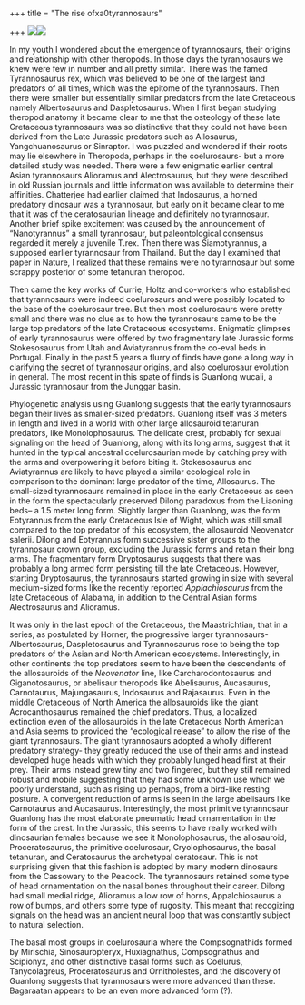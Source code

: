 +++
title = "The rise ofxa0tyrannosaurs"

+++
[![](https://i0.wp.com/photos1.blogger.com/blogger/2010/410/320/guanlong.0.jpg)](http://photos1.blogger.com/blogger/2010/410/1600/guanlong.0.jpg)[![](https://i0.wp.com/photos1.blogger.com/blogger/2010/410/320/Dilong.jpg)](http://photos1.blogger.com/blogger/2010/410/1600/Dilong.jpg)

In my youth I wondered about the emergence of tyrannosaurs, their
origins and relationship with other theropods. In those days the
tyrannosaurs we knew were few in number and all pretty similar. There
was the famed Tyrannosaurus rex, which was believed to be one of the
largest land predators of all times, which was the epitome of the
tyrannosaurs. Then there were smaller but essentially similar predators
from the late Cretaceous namely Albertosaurus and Daspletosaurus. When I
first began studying theropod anatomy it became clear to me that the
osteology of these late Cretaceous tyrannosaurs was so distinctive that
they could not have been derived from the Late Jurassic predators such
as Allosaurus, Yangchuanosaurus or Sinraptor. I was puzzled and wondered
if their roots may lie elsewhere in Theropoda, perhaps in the
coelurosaurs- but a more detailed study was needed. There were a few
enigmatic earlier central Asian tyrannosaurs Alioramus and
Alectrosaurus, but they were described in old Russian journals and
little information was available to determine their affinities.
Chatterjee had earlier claimed that Indosaurus, a horned predatory
dinosaur was a tyrannosaur, but early on it became clear to me that it
was of the ceratosaurian lineage and definitely no tyrannosaur. Another
brief spike excitement was caused by the announcement of “Nanotyrannus”
a small tyrannosaur, but paleontological consensus regarded it merely a
juvenile T.rex. Then there was Siamotyrannus, a supposed earlier
tyrannosaur from Thailand. But the day I examined that paper in Nature,
I realized that these remains were no tyrannosaur but some scrappy
posterior of some tetanuran theropod.

Then came the key works of Currie, Holtz and co-workers who established
that tyrannosaurs were indeed coelurosaurs and were possibly located to
the base of the coelurosaur tree. But then most coelurosaurs were pretty
small and there was no clue as to how the tyrannosaurs came to be the
large top predators of the late Cretaceous ecosystems. Enigmatic
glimpses of early tyrannosaurus were offered by two fragmentary late
Jurassic forms Stokesosaurus from Utah and Aviatyrannus from the co-eval
beds in Portugal. Finally in the past 5 years a flurry of finds have
gone a long way in clarifying the secret of tyrannosaur origins, and
also coelurosaur evolution in general. The most recent in this spate of
finds is Guanlong wucaii, a Jurassic tyrannosaur from the Junggar basin.

Phylogenetic analysis using Guanlong suggests that the early
tyrannosaurs began their lives as smaller-sized predators. Guanlong
itself was 3 meters in length and lived in a world with other large
allosauroid tetanuran predators, like Monolophosaurus. The delicate
crest, probably for sexual signaling on the head of Guanlong, along with
its long arms, suggest that it hunted in the typical ancestral
coelurosaurian mode by catching prey with the arms and overpowering it
before biting it. Stokesosaurus and Aviatyrannus are likely to have
played a similar ecological role in comparison to the dominant large
predator of the time, Allosaurus. The small-sized tyrannosaurs remained
in place in the early Cretaceous as seen in the form the spectacularly
preserved Dilong paradoxus from the Liaoning beds– a 1.5 meter long
form. Slightly larger than Guanlong, was the form Eotyrannus from the
early Cretaceous Isle of Wight, which was still small compared to the
top predator of this ecosystem, the allosauroid Neovenator salerii.
Dilong and Eotyrannus form successive sister groups to the tyrannosaur
crown group, excluding the Jurassic forms and retain their long arms.
The fragmentary form Dryptosaurus suggests that there was probably a
long armed form persisting till the late Cretaceous. However, starting
Dryptosaurus, the tyrannosaurs started growing in size with several
medium-sized forms like the recently reported *Applachiosaurus* from the
late Cretaceous of Alabama, in addition to the Central Asian forms
Alectrosaurus and Alioramus.

It was only in the last epoch of the Cretaceous, the Maastrichtian, that
in a series, as postulated by Horner, the progressive larger
tyrannosaurs- Albertosaurus, Daspletosaurus and Tyrannosaurus rose to
being the top predators of the Asian and North American ecosystems.
Interestingly, in other continents the top predators seem to have been
the descendents of the allosauroids of the *Neovenator* line, like
Carcharodontosaurus and Giganotosaurus, or abelisaur theropods like
Abelisaurus, Aucasaurus, Carnotaurus, Majungasaurus, Indosaurus and
Rajasaurus. Even in the middle Cretaceous of North America the
allosauroids like the giant Acrocanthosaurus remained the chief
predators. Thus, a localized extinction even of the allosauroids in the
late Cretaceous North American and Asia seems to provided the
“ecological release” to allow the rise of the giant tyrannosaurs. The
giant tyrannosaurs adopted a wholly different predatory strategy- they
greatly reduced the use of their arms and instead developed huge heads
with which they probably lunged head first at their prey. Their arms
instead grew tiny and two fingered, but they still remained robust and
mobile suggesting that they had some unknown use which we poorly
understand, such as rising up perhaps, from a bird-like resting posture.
A convergent reduction of arms is seen in the large abelisaurs like
Carnotaurus and Aucasaurus. Interestingly, the most primitive
tyrannosaur Guanlong has the most elaborate pneumatic head ornamentation
in the form of the crest. In the Jurassic, this seems to have really
worked with dinosaurian females because we see it Monolophosaurus, the
allosauroid, Proceratosaurus, the primitive coelurosaur,
Cryolophosaurus, the basal tetanuran, and Ceratosaurus the archetypal
ceratosaur. This is not surprising given that this fashion is adopted by
many modern dinosaurs from the Cassowary to the Peacock. The
tyrannosaurs retained some type of head ornamentation on the nasal bones
throughout their career. Dilong had small medial ridge, Alioramus a low
row of horns, Appalchiosaurus a row of bumps, and others some type of
rugosity. This meant that recogizing signals on the head was an ancient
neural loop that was constantly subject to natural selection.

The basal most groups in coelurosauria where the Compsognathids formed
by Mirischia, Sinosauropteryx, Huxiagnathus, Compsognathus and
Scipionyx, and other distinctive basal forms such as Coelurus,
Tanycolagreus, Proceratosaurus and Ornitholestes, and the discovery of
Guanlong suggests that tyrannosaurs were more advanced than these.
Bagaraatan appears to be an even more advanced form (?).
